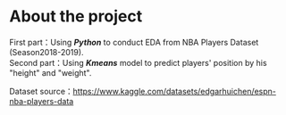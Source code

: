 # About the project
First part：Using <strong><em>Python</em></strong> to conduct EDA from NBA Players Dataset (Season2018-2019).<br>
Second part：Using <strong><em>Kmeans</em></strong> model to predict players' position by his "height" and "weight".

Dataset source：https://www.kaggle.com/datasets/edgarhuichen/espn-nba-players-data
